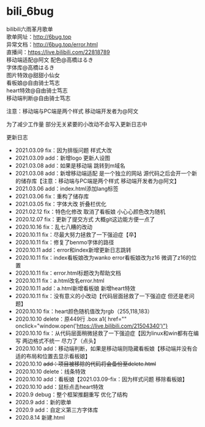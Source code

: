 # bili_6bug
bilibili六雨革月歌单<br>
歌单网址：http://6bug.top<br>
异常文档：http://6bug.top/error.html<br>
直播间：https://live.bilibili.com/22818789<br>
移动端适配@阿文
配色@高橋はるき<br>
字体库@高橋はるき<br>
图片特效@甜甜小仙女<br>
看板娘@自由骑士笃志<br>
heart特效@自由骑士笃志<br>
移动端判断@自由骑士笃志<br>

注意：移动端与PC端是两个样式 移动端开发者为@阿文<br>

为了减少工作量 部分无关紧要的小改动不会写入更新日志中<br>

更新日志
- 2021.03.09 fix：因为排版问题 样式大改
- 2021.03.09 add：新增logo 更新人设图
- 2021.03.08 add：如果是移动端 跳转到m域名
- 2021.03.08 add：新增移动端适配 是一个独立的网站 源代码之后会开一个新的储存库【注意：移动端与PC端是两个样式 移动端开发者为@阿文】
- 2021.03.06 add：index.html添加lang标签
- 2021.03.06 fix：重构了储存库
- 2021.03.05 fix：字体大改 折叠栏优化
- 2021.02.12 fix：特色化修改 取消了看板娘 小心心颜色改为随机
- 2020.12.07 fix：更新了提交方式 大概git这边能方便一点了
- 2020.10.16 fix：乱七八糟的改动
- 2020.10.11 fix：尽最大努力拯救了一下强迫症【卒】
- 2020.10.11 fix：修复了benmo字体的路径
- 2020.10.11 add：error和index新增更新日志跳转
- 2020.10.11 fix：index看板娘改为wanko  error看板娘改为z16 微调了z16的位置
- 2020.10.11 fix：error.html标题改为帮助文档
- 2020.10.11 fix：a.html改名error.html
- 2020.10.11 add：a.html新增看板娘 新增heart特效
- 2020.10.11 fix：没有意义的小改动【代码层面拯救了一下强迫症 但还是老问题】
- 2020.10.10 fix：heart颜色随机值改为rgb（255,118,183）
- 2020.10.10 delete：原449行 .box a1{ href="" onclick="window.open('https://live.bilibili.com/21504340')"}
- 2020.10.10 fix：从代码层面稍微拯救了一下强迫症【因为linux和win都有在编写 两边格式不统一 尽力了（点头】
- 2020.10.10 add：移动端判断，如果是移动端则隐藏看板娘【移动端并没有合适的布局和位置去显示看板娘】
- 2020.10.10 <s>add：项目被移除的代码将会备份至delete.html</s>
- 2020.10.10 delete：线条特效
- 2020.10.10 add：看板娘【2021.03.09-fix：因为样式问题 移除看板娘】
- 2020.10.10 add：鼠标点击heart特效
- 2020.9 debug：整个框架推翻重写 优化了结构
- 2020.9 add：新的歌单
- 2020.9 add：自定义第三方字体库
- 2020.8.14 新建.html
